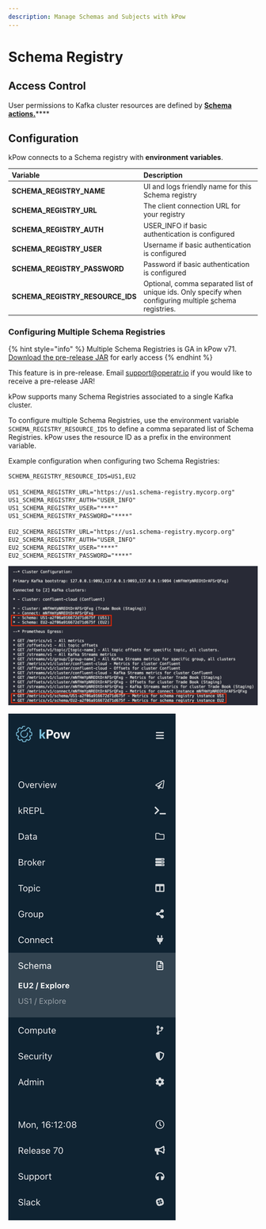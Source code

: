 ```yaml
---
description: Manage Schemas and Subjects with kPow
---
```


# Schema Registry

## Access Control

User permissions to Kafka cluster resources are defined by [**Schema actions.**](../authorization/overview.md#user-actions)\*\*\*\*

## **Configuration**

kPow connects to a Schema registry with **environment variables**.

| Variable | Description |
| :--- | :--- |
| **SCHEMA\_REGISTRY\_NAME** | UI and logs friendly name for this Schema registry |
| **SCHEMA\_REGISTRY\_URL** | The client connection URL for your registry |
| **SCHEMA\_REGISTRY\_AUTH** | USER\_INFO if basic authentication is configured |
| **SCHEMA\_REGISTRY\_USER** | Username if basic authentication is configured |
| **SCHEMA\_REGISTRY\_PASSWORD** | Password if basic authentication is configured |
| **SCHEMA\_REGISTRY\_RESOURCE\_IDS** | Optional, comma separated list of unique ids. Only specify when configuring multiple [s](kafka-connect.md#configuring-multiple-connect-clusters)chema registries. |

### Configuring Multiple Schema Registries

{% hint style="info" %}
Multiple Schema Registries is GA in kPow v71. [Download the pre-release JAR](https://releases.operatr.io/operatr-2021-03-31-17-33.jar?AWSAccessKeyId=AKIAXNNKGCAKDUQSTKG4&Expires=1632724432&Signature=Uql3dmhsjO4rraEw6hwgGlJed%2Fk%3D) for early access
{% endhint %}

This feature is in pre-release. Email support@operatr.io if you would like to receive a pre-release JAR!

kPow supports many Schema Registries associated to a single Kafka cluster. 

To configure multiple Schema Registries, use the environment variable `SCHEMA_REGISTRY_RESOURCE_IDS` to define a comma separated list of Schema Registries. kPow uses the resource ID as a prefix in the environment variable.

Example configuration when configuring two Schema Registries:

```text
SCHEMA_REGISTRY_RESOURCE_IDS=US1,EU2

US1_SCHEMA_REGISTRY_URL="https://us1.schema-registry.mycorp.org"
US1_SCHEMA_REGISTRY_AUTH="USER_INFO"
US1_SCHEMA_REGISTRY_USER="****"
US1_SCHEMA_REGISTRY_PASSWORD="****"

EU2_SCHEMA_REGISTRY_URL="https://us1.schema-registry.mycorp.org"
EU2_SCHEMA_REGISTRY_AUTH="USER_INFO"
EU2_SCHEMA_REGISTRY_USER="****"
EU2_SCHEMA_REGISTRY_PASSWORD="****"
```

![kPow&apos;s startup log message confirming it has connected to both Schema Registries.](../.gitbook/assets/screen-shot-2021-03-29-at-4.14.03-pm.png)

![kPow&apos;s navigation menu when multiple Schema Registries have been configured.](../.gitbook/assets/screen-shot-2021-03-29-at-4.12.11-pm.png)

